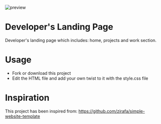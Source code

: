 ![preview](https://user-images.githubusercontent.com/51265624/121079583-9c0fa100-c7da-11eb-9a97-bcb45b0a8899.png)


# Developer's Landing Page
Developer's landing page which includes: home, projects and work section.

# Usage
 - Fork or download this project
 - Edit the HTML file and add your own twist to it with the style.css file

# Inspiration
This project has been inspired from: https://github.com/zirafa/simple-website-template

